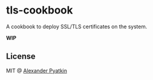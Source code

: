 # tls-cookbook
A cookbook to deploy SSL/TLS certificates on the system.

**WIP**

## License
MIT @ [Alexander Pyatkin](https://github.com/aspyatkin)
